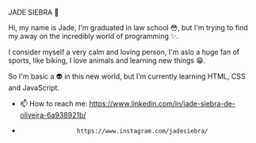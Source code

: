 JADE SIEBRA :rainbow:


Hi, my name is Jade, I'm graduated in law school :flushed:, but I'm trying to find my away on the incredibly world of programming :sparkles:. 

I consider myself a very calm and loving person, I'm aslo a huge fan of sports, like biking, I love animals and learning new things :grin:.


So I'm basic a :alien: in this new world, but I’m currently learning HTML, CSS and JavaScript. 

- 📫 How to reach me: https://www.linkedin.com/in/jade-siebra-de-oliveira-6a938921b/
- 
                      https://www.instagram.com/jadesiebra/

<!---
Siebrex/Siebrex is a ✨ special ✨ repository because its `README.md` (this file) appears on your GitHub profile.
You can click the Preview link to take a look at your changes.
--->
